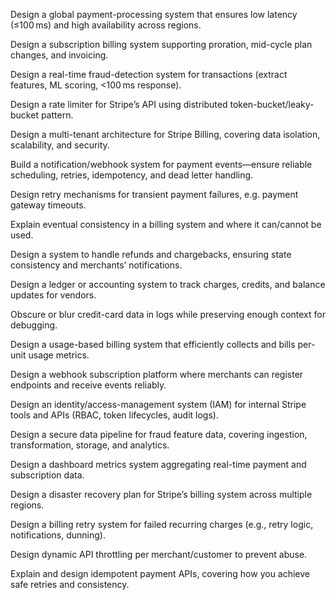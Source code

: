 Design a global payment-processing system that ensures low latency (≤100 ms) and high availability across regions.

Design a subscription billing system supporting proration, mid-cycle plan changes, and invoicing.

Design a real-time fraud-detection system for transactions (extract features, ML scoring, <100 ms response).

Design a rate limiter for Stripe’s API using distributed token-bucket/leaky-bucket pattern.

Design a multi-tenant architecture for Stripe Billing, covering data isolation, scalability, and security.

Build a notification/webhook system for payment events—ensure reliable scheduling, retries, idempotency, and dead letter handling.

Design retry mechanisms for transient payment failures, e.g. payment gateway timeouts.

Explain eventual consistency in a billing system and where it can/cannot be used.

Design a system to handle refunds and chargebacks, ensuring state consistency and merchants’ notifications.

Design a ledger or accounting system to track charges, credits, and balance updates for vendors.

Obscure or blur credit-card data in logs while preserving enough context for debugging.

Design a usage-based billing system that efficiently collects and bills per-unit usage metrics.

Design a webhook subscription platform where merchants can register endpoints and receive events reliably.

Design an identity/access-management system (IAM) for internal Stripe tools and APIs (RBAC, token lifecycles, audit logs).

Design a secure data pipeline for fraud feature data, covering ingestion, transformation, storage, and analytics.

Design a dashboard metrics system aggregating real-time payment and subscription data.

Design a disaster recovery plan for Stripe’s billing system across multiple regions.

Design a billing retry system for failed recurring charges (e.g., retry logic, notifications, dunning).

Design dynamic API throttling per merchant/customer to prevent abuse.

Explain and design idempotent payment APIs, covering how you achieve safe retries and consistency.